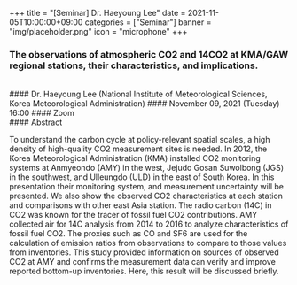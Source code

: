 ﻿+++
title = "[Seminar] Dr. Haeyoung Lee"
date = 2021-11-05T10:00:00+09:00
categories = ["Seminar"]
banner = "img/placeholder.png"
icon = "microphone"
+++
### The observations of atmospheric CO2 and 14CO2 at KMA/GAW regional stations, their characteristics, and implications.
<br>
#### Dr. Haeyoung Lee (National Institute of Meteorological Sciences, Korea Meteorological Administration)
#### November 09, 2021 (Tuesday) 16:00
#### Zoom
<br>
#### Abstract

To understand the carbon cycle at policy-relevant spatial scales, a high density of high-quality CO2 measurement sites is needed. In 2012, the Korea Meteorological Administration (KMA) installed CO2 monitoring systems at Anmyeondo (AMY) in the west, Jejudo Gosan Suwolbong (JGS) in the southwest, and Ulleungdo (ULD) in the east of South Korea. In this presentation their monitoring system, and measurement uncertainty will be presented. We also show the observed CO2 characteristics at each station and comparisons with other east Asia station. 
The radio carbon (14C) in CO2 was known for the tracer of fossil fuel CO2 contributions. AMY collected air for 14C analysis from 2014 to 2016 to analyze characteristics of fossil fuel CO2. The proxies such as CO and SF6 are used for the calculation of emission ratios from observations to compare to those values from inventories. This study provided information on sources of observed CO2 at AMY and confirms the measurement data can verify and improve reported bottom-up inventories. Here, this result will be discussed briefly.

